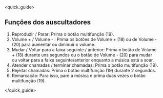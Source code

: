 <quick_guide>
##  Funções dos auscultadores

1.  Reproduzir / Parar: Prima o botão multifunção (19).
2.  Volume + / Volume - : Prima os botões de Volume + (18) ou de Volume - (20) para aumentar ou diminuir o volume.
3. Mudar / Voltar para a faixa seguinte / anterior: Prima o botão de Volume + (18) durante uns segundos ou
o botão de Volume - (20) para mudar ou voltar para a faixa seguinte/anterior enquanto a música está a soar.
4. Atender chamadas / terminar chamadas: Prima o botão multifunção (19).
5. Rejeitar chamadas: Prima o botão multifunção (19) durante 2 segundos.
6. Remarcação: Para isso, pare a música e prima duas vezes o botão multifunção (19).

</quick_guide>
